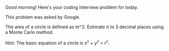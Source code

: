 Good morning! Here's your coding interview problem for today.

This problem was asked by Google.

The area of a circle is defined as πr^2. Estimate π to 3 decimal places using a Monte Carlo method.

Hint: The basic equation of a circle is x<sup style="font-family:Arial,'Helvetica Neue',Helvetica,sans-serif;box-sizing:border-box">2</sup> + y<sup style="font-family:Arial,'Helvetica Neue',Helvetica,sans-serif;box-sizing:border-box">2</sup> = r<sup style="font-family:Arial,'Helvetica Neue',Helvetica,sans-serif;box-sizing:border-box">2</sup>.